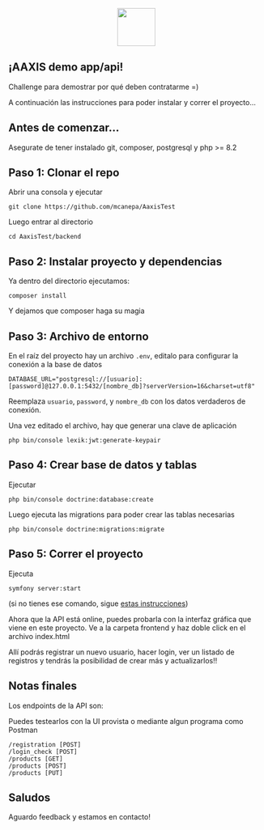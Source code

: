 <p align="center">
	<img src="https://www.aaxisdigital.com/hs-fs/hubfs/AAXIS_January2020%20Theme/images/aaxis-logo-orange-200px-Web.png?width=200&height=36&name=aaxis-logo-orange-200px-Web.png" alt="" height="75">
</p>


## ¡AAXIS demo app/api!

Challenge para demostrar por qué deben contratarme =)

A continuación las instrucciones para poder instalar y correr el proyecto...

## Antes de comenzar...

Asegurate de tener instalado git, composer, postgresql y php >= 8.2

## Paso 1: Clonar el repo

Abrir una consola y ejecutar

```
git clone https://github.com/mcanepa/AaxisTest
```

Luego entrar al directorio

```
cd AaxisTest/backend
```

## Paso 2: Instalar proyecto y dependencias

Ya dentro del directorio ejecutamos:

```
composer install
```

Y dejamos que composer haga su magia

## Paso 3: Archivo de entorno

En el raíz del proyecto hay un archivo ```.env```, editalo para configurar la conexión a la base de datos

```
DATABASE_URL="postgresql://[usuario]:[password]@127.0.0.1:5432/[nombre_db]?serverVersion=16&charset=utf8"
```

Reemplaza ```usuario```, ```password```, y ```nombre_db``` con los datos verdaderos de conexión.

Una vez editado el archivo, hay que generar una clave de aplicación

```
php bin/console lexik:jwt:generate-keypair
```

## Paso 4: Crear base de datos y tablas

Ejecutar

```
php bin/console doctrine:database:create
```

Luego ejecuta las migrations para poder crear las tablas necesarias

```
php bin/console doctrine:migrations:migrate
```

## Paso 5: Correr el proyecto

Ejecuta

```
symfony server:start
```

(si no tienes ese comando, sigue [estas instrucciones](https://symfony.com/download))

Ahora que la API está online, puedes probarla con la interfaz gráfica que viene en este proyecto. Ve a la carpeta frontend y haz doble click en el archivo index.html

Allí podrás registrar un nuevo usuario, hacer login, ver un listado de registros y tendrás la posibilidad de crear más y actualizarlos!!

## Notas finales

Los endpoints de la API son:

Puedes testearlos con la UI provista o mediante algun programa como Postman

```
/registration [POST]
/login_check [POST]
/products [GET]
/products [POST]
/products [PUT]
```

## Saludos
Aguardo feedback y estamos en contacto!
